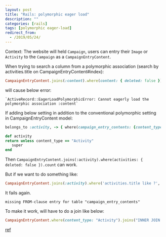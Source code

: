 ```yaml
---
layout: post
title: "Rails: polymorphic eager load"
description: ""
categories: [rails]
tags: [polymorphic eager-load]
redirect_from:
  - /2019/05/24/
---
```


Context:
The website will held `Campaign`,
users can entry their `Image` or `Activity` to the `Campaign` as a `CampaignEntryContent`.

When trying to search a column from a polymorphic association (search by activities.title on CampaignEntryContent#index):
~~~ruby
CampaignEntryContent.joins(:content).where(content: { deleted: false }).count
~~~
will cause below error:
~~~
`ActiveRecord::EagerLoadPolymorphicError: Cannot eagerly load the polymorphic association :content`
~~~

If adding below setting in addition to the conventional polymorphic setting in CampaignEntryContent model:
~~~ruby
belongs_to :activity, -> { where(campaign_entry_contents: {content_type: 'Activity'}) }, foreign_key: 'content_id'

def activity
return unless content_type == "Activity"
   super
end
~~~

Then `CampaignEntryContent.joins(:activity).where(activities: { deleted: false }).count` can work.

But if we want to do something like:
~~~ruby
CampaignEntryContent.joins(:activity).where('activities.title like ?', "%#{params[:keyword]}%").count
~~~
It fails again.
~~~
missing FROM-clause entry for table "campaign_entry_contents"
~~~
To make it work, will have to do a join like below:
~~~ruby
CampaignEntryContent.where(content_type: "Activity").joins("INNER JOIN activities ON campaign_entry_content.content_id = activities.id").where('activities.title like ?', "%#{params[:keyword]}%").count
~~~



[ref](https://stackoverflow.com/questions/680141/activerecord-querying-polymorphic-associations)
